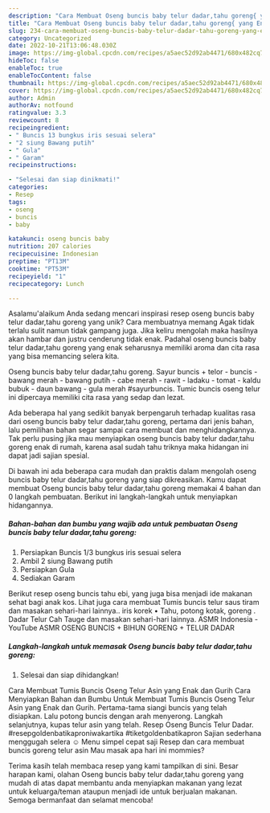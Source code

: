 ```yaml
---
description: "Cara Membuat Oseng buncis baby telur dadar,tahu goreng{ yang Enak"
title: "Cara Membuat Oseng buncis baby telur dadar,tahu goreng{ yang Enak"
slug: 234-cara-membuat-oseng-buncis-baby-telur-dadar-tahu-goreng-yang-enak
category: Uncategorized
date: 2022-10-21T13:06:48.030Z
image: https://img-global.cpcdn.com/recipes/a5aec52d92ab4471/680x482cq70/oseng-buncis-baby-telur-dadartahu-goreng-foto-resep-utama.jpg
hideToc: false
enableToc: true
enableTocContent: false
thumbnail: https://img-global.cpcdn.com/recipes/a5aec52d92ab4471/680x482cq70/oseng-buncis-baby-telur-dadartahu-goreng-foto-resep-utama.jpg
cover: https://img-global.cpcdn.com/recipes/a5aec52d92ab4471/680x482cq70/oseng-buncis-baby-telur-dadartahu-goreng-foto-resep-utama.jpg
author: Admin
authorAv: notfound
ratingvalue: 3.3
reviewcount: 8
recipeingredient:
- " Buncis 13 bungkus iris sesuai selera"
- "2 siung Bawang putih"
- " Gula"
- " Garam"
recipeinstructions:

- "Selesai dan siap dinikmati!"
categories:
- Resep
tags:
- oseng
- buncis
- baby

katakunci: oseng buncis baby 
nutrition: 207 calories
recipecuisine: Indonesian
preptime: "PT13M"
cooktime: "PT53M"
recipeyield: "1"
recipecategory: Lunch

---
```



Asalamu'alaikum Anda sedang mencari inspirasi resep oseng buncis baby telur dadar,tahu goreng yang unik? Cara membuatnya memang Agak tidak terlalu sulit namun tidak gampang juga. Jika keliru mengolah maka hasilnya akan hambar dan justru cenderung tidak enak. Padahal oseng buncis baby telur dadar,tahu goreng yang enak seharusnya memiliki aroma dan cita rasa yang bisa memancing selera kita.


Oseng buncis baby telur dadar,tahu goreng. Sayur buncis + telor - buncis - bawang merah - bawang putih - cabe merah - rawit - ladaku - tomat - kaldu bubuk - daun bawang - gula merah #sayurbuncis. Tumic buncis oseng telur ini dipercaya memiliki cita rasa yang sedap dan lezat.

Ada beberapa hal yang sedikit banyak berpengaruh terhadap kualitas rasa dari oseng buncis baby telur dadar,tahu goreng, pertama dari jenis bahan, lalu pemilihan bahan segar sampai cara membuat dan menghidangkannya. Tak perlu pusing jika mau menyiapkan oseng buncis baby telur dadar,tahu goreng enak di rumah, karena asal sudah tahu triknya maka hidangan ini dapat jadi sajian spesial.


Di bawah ini ada beberapa cara mudah dan praktis dalam mengolah oseng buncis baby telur dadar,tahu goreng yang siap dikreasikan. Kamu dapat membuat Oseng buncis baby telur dadar,tahu goreng memakai 4 bahan dan 0 langkah pembuatan. Berikut ini langkah-langkah untuk menyiapkan hidangannya.

<!--inarticleads1-->

##### Bahan-bahan dan bumbu yang wajib ada untuk pembuatan Oseng buncis baby telur dadar,tahu goreng:

1. Persiapkan  Buncis 1/3 bungkus iris sesuai selera
1. Ambil 2 siung Bawang putih
1. Persiapkan  Gula
1. Sediakan  Garam


Berikut resep oseng buncis tahu ebi, yang juga bisa menjadi ide makanan sehat bagi anak kos. Lihat juga cara membuat Tumis buncis telur saus tiram dan masakan sehari-hari lainnya.. iris korek • Tahu, potong kotak, goreng . Dadar Telur Cah Tauge dan masakan sehari-hari lainnya. ASMR Indonesia - YouTube ASMR OSENG BUNCIS + BIHUN GORENG + TELUR DADAR 

<!--inarticleads2-->

##### Langkah-langkah untuk memasak Oseng buncis baby telur dadar,tahu goreng:


1. Selesai dan siap dihidangkan!

Cara Membuat Tumis Buncis Oseng Telur Asin yang Enak dan Gurih Cara Menyiapkan Bahan dan Bumbu Untuk Membuat Tumis Buncis Oseng Telur Asin yang Enak dan Gurih. Pertama-tama siangi buncis yang telah disiapkan. Lalu potong buncis dengan arah menyerong. Langkah selanjutnya, kupas telur asin yang telah. Resep Oseng Buncis Telur Dadar. #resepgoldenbatikaproniwakartika #tiketgoldenbatikapron Sajian sederhana menggugah selera ☺️ Menu simpel cepat saji Resep dan cara membuat buncis goreng telur asin Mau masak apa hari ini mommies? 

Terima kasih telah membaca resep yang kami tampilkan di sini. Besar harapan kami, olahan Oseng buncis baby telur dadar,tahu goreng yang mudah di atas dapat membantu anda menyiapkan makanan yang lezat untuk keluarga/teman ataupun menjadi ide untuk berjualan makanan. Semoga bermanfaat dan selamat mencoba!
